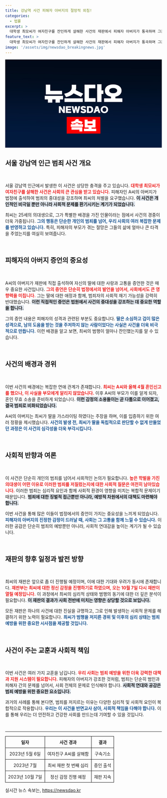 ```yaml
---
title: 강남역 사건 피해자 아버지의 절망적 외침!
categories:
  - 법률
excerpt: >
  대학생 최모씨가 여자친구를 잔인하게 살해한 사건의 재판에서 피해자 아버지가 통곡하며 그는 다시 사회에 돌아와서는 안 된다며 호소했다. 최씨의 범죄 뒤에는 사랑의 배신과 극단적 선택이 숨어 있었다!
feature_text: >
  대학생 최모씨가 여자친구를 잔인하게 살해한 사건의 재판에서 피해자 아버지가 통곡하며 그는 다시 사회에 돌아와서는 안 된다며 호소했다. 최씨의 범죄 뒤에는 사랑의 배신과 극단적 선택이 숨어 있었다!
image: '/assets/img/newsdao_breakingnews.jpg'
---
```


<p><img src="/assets/img/newsdao_breakingnews.jpg" alt="koreaapp 속보" /></p>

<h2 data-ke-size="size26">서울 강남역 인근 범죄 사건 개요</h2>

<p data-ke-size="size16">&nbsp;</p>

<p>서울 강남역 인근에서 발생한 이 사건은 상당한 충격을 주고 있습니다. <b><span style="color: #ee2323;">대학생 최모씨가 여자친구를 살해한 사건은 사회의 큰 관심을 받고 있습니다.</span></b> 피해자인 A씨의 아버지가 법정에 출석하여 범죄의 중대성을 강조하며 최씨의 처벌을 요구했습니다. <b><span style="background-color: #21538527;">이 사건은 개인적인 비극일 뿐만 아니라 사회적 문제를 환기시키는 계기가 되었습니다.</span></b></p>

<p>최씨는 25세의 의대생으로, 그가 특별한 배경을 가진 인물이라는 점에서 사건의 경중이 더욱 가중됩니다. <b><span style="color: #1a5490;">그의 행동은 단순한 개인의 범죄를 넘어, 우리 사회의 여러 복잡한 문제를 반영하고 있습니다.</span></b> 특히, 피해자의 부모가 겪는 절망은 그들의 삶에 얼마나 큰 타격을 주었는지를 여실히 보여줍니다.</p>

<p data-ke-size="size16">&nbsp;</p>

<h2 data-ke-size="size26">피해자의 아버지 증언의 중요성</h2>

<p data-ke-size="size16">&nbsp;</p>

<p>A씨의 아버지가 재판에 직접 출석하여 자신의 딸에 대한 사랑과 고통을 증언한 것은 매우 중요한 사건입니다. <b><span style="color: #ee2323;">그의 증언은 단순히 법정에서의 발언을 넘어서, 사회에서도 큰 영향력을 미칩니다.</span></b> 그는 딸에 대한 애정과 함께, 범죄자의 사회적 재기 가능성을 강력히 반대했습니다. <b><span style="background-color: #21538527;">이런 직접적인 증언은 법원에서 사건의 중대성을 강조하는 데 중요한 역할을 합니다.</span></b></p>

<p>그의 증언 내용은 피해자의 성격과 관련된 부분도 중요합니다. <b><span style="color: #1a5490;">딸은 소심하고 겁이 많은 성격으로, 남의 도움을 받는 것을 주저하지 않는 사람이었다는 사실은 사건을 더욱 비극적으로 만듭니다.</span></b> 이런 배경을 알고 보면, 최씨의 범행이 얼마나 잔인했는지를 알 수 있습니다.</p>

<p data-ke-size="size16">&nbsp;</p>

<h2 data-ke-size="size26">사건의 배경과 경위</h2>

<p data-ke-size="size16">&nbsp;</p>

<p>이번 사건의 배경에는 복잡한 연애 관계가 존재합니다. <b><span style="color: #ee2323;">최씨는 A씨와 올해 4월 혼인신고를 했으나, 이 사실을 부모에게 알리지 않았습니다.</span></b> 이후 A씨의 부모가 이를 알게 되자, 혼인 무효 소송을 준비하게 되었습니다. <b><span style="background-color: #21538527;">이런 감정의 소용돌이는 곧 다툼으로 이어졌고, 결국 범죄로 비화되었습니다.</span></b></p>

<p>A씨의 아버지는 최씨가 딸을 가스라이팅 하였다는 주장을 하며, 이를 입증하기 위한 여러 정황을 제시했습니다. <b><span style="color: #1a5490;">사건의 발생 전, 최씨가 딸을 독립적으로 판단할 수 없게 만들었던 과정은 이 사건의 심각성을 더욱 부각시킵니다.</span></b></p>

<p data-ke-size="size16">&nbsp;</p>

<h2 data-ke-size="size26">사회적 반향과 여론</h2>

<p data-ke-size="size16">&nbsp;</p>

<p>이 사건은 단순히 개인의 범죄를 넘어서 사회적인 논의가 필요합니다. <b><span style="color: #ee2323;">높은 학벌을 가진 의대생이 어떤 이유로 이러한 범죄를 저질렀는지에 대한 사회적 질문은 여전히 남아있습니다.</span></b> 이러한 범죄는 심리적 요인과 함께 사회적 환경이 영향을 미치는 복합적 문제이기 때문입니다. <b><span style="background-color: #21538527;">범죄에 대한 징벌적 접근뿐만 아니라, 예방적 차원에서의 대책도 마련해야 합니다.</span></b></p>

<p>이번 사건을 통해 많은 이들이 법정에서의 증언이 가지는 중요성을 느끼게 되었습니다. <b><span style="color: #1a5490;">피해자의 아버지의 진정한 감정이 드러날 때, 사회는 그 고통을 함께 느낄 수 있습니다.</span></b> 이러한 공감은 단순히 범죄의 예방뿐만 아니라, 사회적 연대감을 높이는 계기가 될 수 있습니다.</p>

<p data-ke-size="size16">&nbsp;</p>

<h2 data-ke-size="size26">재판의 향후 일정과 발전 방향</h2>

<p data-ke-size="size16">&nbsp;</p>

<p>최씨의 재판은 앞으로 좀 더 진행될 예정이며, 이에 대한 기대와 우려가 동시에 존재합니다. <b><span style="color: #ee2323;">재판부는 최씨에 대한 정신 감정을 진행하기로 하였으며, 오는 10월 7일 다시 재판이 열릴 예정입니다.</span></b> 이 과정에서 최씨의 심리적 상태와 범행의 동기에 대한 더 깊은 분석이 필요합니다. <b><span style="background-color: #21538527;">이 재판의 결과가 사회 전반에 미치는 영향은 상당할 것으로 보입니다.</span></b></p>

<p>모든 재판은 하나의 사건에 대한 진실을 규명하고, 그로 인해 발생하는 사회적 문제를 해결하기 위한 노력이 필요합니다. <b><span style="color: #1a5490;">최씨가 범행을 저지른 경위 및 이후의 심리 상태는 범죄 예방을 위한 중요한 시사점을 제공할 것입니다.</span></b></p>

<p data-ke-size="size16">&nbsp;</p>

<h2 data-ke-size="size26">사건이 주는 교훈과 사회적 책임</h2>

<p data-ke-size="size16">&nbsp;</p>

<p>이번 사건은 여러 가지 교훈을 남깁니다. <b><span style="color: #ee2323;">우리 사회는 범죄 예방을 위한 더욱 강력한 대책과 지원 시스템이 필요합니다.</span></b> 피해자의 아버지가 강조한 것처럼, 범죄는 단순히 범인과 피해자 간의 문제를 넘어서, 사회 전체의 문제로 인식해야 합니다. <b><span style="background-color: #21538527;">사회적 연대와 공감은 범죄 예방을 위한 중요한 요소입니다.</span></b></p>

<p>과거의 사례를 통해 본다면, 범죄를 저지르는 이유는 다양한 심리적 및 사회적 요인이 복합적으로 작용합니다. <b><span style="color: #1a5490;">우리는 이 사건을 반면교사 삼아, 사회적 책임을 다해야 합니다.</span></b> 이를 통해 우리는 더 안전하고 건강한 사회를 만드는데 기여할 수 있을 것입니다. </p>

<p data-ke-size="size16">&nbsp;</p>

<hr />

<table style="width: 100%; text-align: center; border-collapse: collapse;">
    <thead>
        <tr>
            <th style="border: 1px solid #000; padding: 8px;">일자</th>
            <th style="border: 1px solid #000; padding: 8px;">사건 경과</th>
            <th style="border: 1px solid #000; padding: 8px;">결과</th>
        </tr>
    </thead>
    <tbody>
        <tr>
            <td style="border: 1px solid #000; padding: 8px;">2023년 5월 6일</td>
            <td style="border: 1px solid #000; padding: 8px;">여자친구 A씨를 살해함</td>
            <td style="border: 1px solid #000; padding: 8px;">구속기소</td>
        </tr>
        <tr>
            <td style="border: 1px solid #000; padding: 8px;">2023년 7월</td>
            <td style="border: 1px solid #000; padding: 8px;">최씨 재판 첫 번째 심리</td>
            <td style="border: 1px solid #000; padding: 8px;">증인 출석</td>
        </tr>
        <tr>
            <td style="border: 1px solid #000; padding: 8px;">2023년 10월 7일</td>
            <td style="border: 1px solid #000; padding: 8px;">정신 감정 진행 예정</td>
            <td style="border: 1px solid #000; padding: 8px;">재판 지속</td>
        </tr>
    </tbody>
</table>
실시간 뉴스 속보는, <a href="https://newsdao.kr" rel="dofollow">https://newsdao.kr</a>


